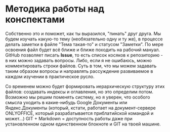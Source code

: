 # Методика работы над конспектами

Собственно это и поможет, как ты выразился, "пинать" друг друга. Мы будем изучать какую-то тему (необязательно одну и ту же), в процессе делать заметки в файле "Тема такая-то" и статусом "Заметки". По мере освоения файл будет всё ближе и ближе походить на рабочий мануал. GitHub позволяет писать **Issue**, то есть список косяков к репозиторию - в них можно задавать вопросы. Либо, если я не ошибаюсь, можно комментировать строки файлов. Суть в том, что мы можем задавать таким образом вопросы и направлять рассуждение развиваемое в каждом изучении в практическое русло.

Со временем можно будет формировать иерархическую структуру этих файлов: создавать индексы и оглавления, но это определим потом. Возможно мы решим поменять систему, но я уверен, что особого смысла уходить в какие-нибудь Google Документы или Яндекс.Документы (который, кстати, работает на документ-сервере ONLYOFFICE, который разрабатывается приблатийской командой и может...) GIT + Markdown = доступность работы даже при установленном одном единственном блокноте и GIT на твоей машине.
